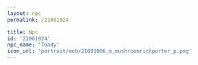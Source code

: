 ```yaml
---
layout: npc
permalink: /21001024

title: Npc
id: '21001024'
npc_name: 'Toady'
icon_url: 'portrait/mob/21001006_m_mushroomrichporter_p.png'
---
```

